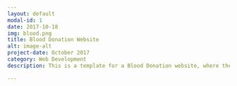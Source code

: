 ```yaml
---
layout: default
modal-id: 1
date: 2017-10-18
img: blood.png
title: Blood Donation Website
alt: image-alt
project-date: October 2017
category: Web Development
description: This is a template for a Blood Donation website, where the goal is establishing a link between donors and hospitals.<br> Check it out here <a href="https://donate-org.herokuapp.com/"> Blood donation website!</a>.<br><div>Icons made by <a href="http://www.freepik.com" title="Freepik">Freepik</a> from <a href="https://www.flaticon.com/" title="Flaticon">www.flaticon.com</a> is licensed by <a href="http://creativecommons.org/licenses/by/3.0/" title="Creative Commons BY 3.0" target="_blank">CC 3.0 BY</a></div> 

---
```

